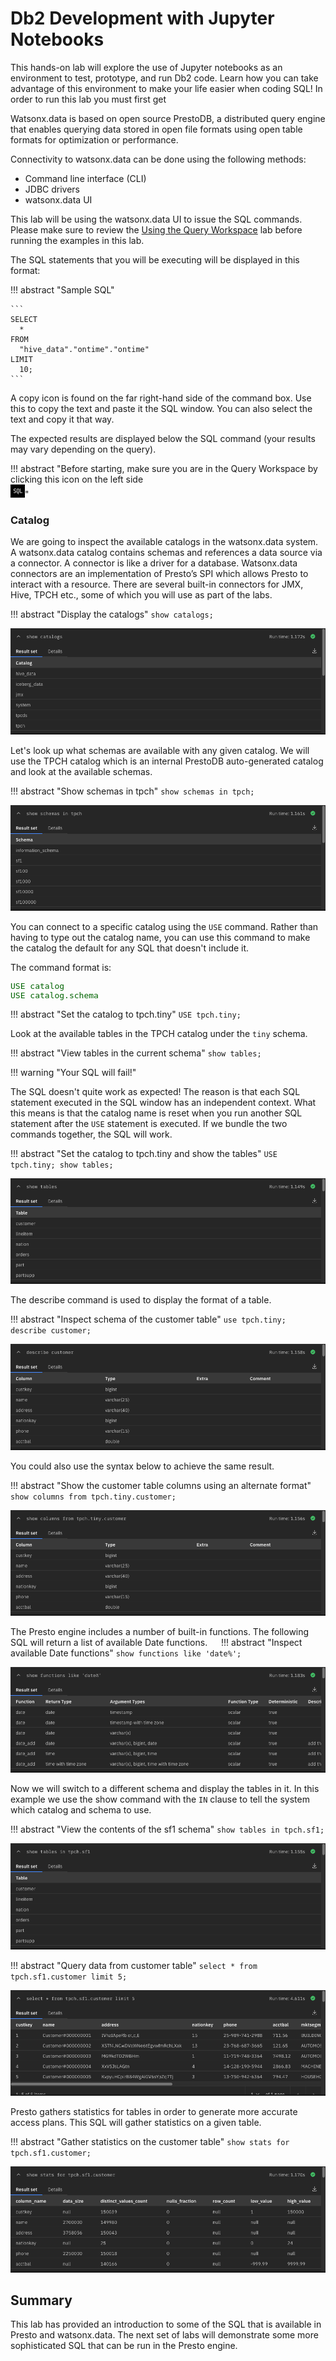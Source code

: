 # Db2 Development with Jupyter Notebooks

This hands-on lab will explore the use of Jupyter notebooks as an environment to test, prototype, and run Db2 code. Learn how you can take advantage of this environment to make your life easier when coding SQL! In order to run this lab you must first get 
 
Watsonx.data is based on open source PrestoDB, a distributed query engine that enables querying data stored in open file formats using open table formats for optimization or performance. 

Connectivity to watsonx.data can be done using the following methods:

   * Command line interface (CLI)
   * JDBC drivers
   * watsonx.data UI 

This lab will be using the watsonx.data UI to issue the SQL commands. Please make sure to review the [Using the Query Workspace](wxd-query.md) lab before running the examples in this lab.

The SQL statements that you will be executing will be displayed in this format:

!!! abstract "Sample SQL"

    ```
    SELECT
      *
    FROM
      "hive_data"."ontime"."ontime"
    LIMIT
      10;
    ``` 

A copy icon is found on the far right-hand side of the command box. Use this to copy the text and paste it the SQL window. You can also select the text and copy it that way. 

The expected results are displayed below the SQL command (your results may vary depending on the query).

!!! abstract "Before starting, make sure you are in the Query Workspace by clicking this icon on the left side<br>![icon](wxd-images/watsonx-workspace-icon.png)"

### Catalog 

We are going to inspect the available catalogs in the watsonx.data system. A watsonx.data catalog contains schemas and references a data source via a connector. A connector is like a driver for a database. Watsonx.data connectors are an implementation of Presto’s SPI which allows Presto to interact with a resource. There are several built-in connectors for JMX, Hive, TPCH etc., some of which you will use as part of the labs.

!!! abstract "Display the catalogs"
    ```
    show catalogs;
    ```

![Browser](wxd-images/watsonx-sql-show-catalogs.png)

Let's look up what schemas are available with any given catalog. We will use the TPCH catalog which is an internal PrestoDB auto-generated catalog and look at the available schemas.

!!! abstract "Show schemas in tpch"
    ```
    show schemas in tpch;
    ```

![Browser](wxd-images/watsonx-sql-show-tpch.png)

You can connect to a specific catalog using the `USE` command. Rather than having to type out the catalog name, you can use this command to make the catalog the default for any SQL that doesn't include it.

The command format is:
<pre style="font-size: medium; color: darkgreen; overflow: auto">
USE catalog
USE catalog.schema
</pre>

!!! abstract "Set the catalog to tpch.tiny"
    ```
    USE tpch.tiny;
    ```

Look at the available tables in the TPCH catalog under the `tiny` schema.

!!! abstract "View tables in the current schema"
    ```
    show tables; 
    ```

!!! warning "Your SQL will fail!"

The SQL doesn't quite work as expected! The reason is that each SQL statement executed in the SQL window has an independent context. What this means is that the catalog name is reset when you run another SQL statement after the `USE` statement is executed. If we bundle the two commands together, the SQL will work.

!!! abstract "Set the catalog to tpch.tiny and show the tables"
    ```
    USE tpch.tiny;
    show tables;
    ```

![Browser](wxd-images/watsonx-sql-show-tiny-tables.png)    
    
The describe command is used to display the format of a table.

!!! abstract "Inspect schema of the customer table"
    ```
    use tpch.tiny;
    describe customer;
    ```

![Browser](wxd-images/watsonx-sql-describe-customer.png) 

You could also use the syntax below to achieve the same result.

!!! abstract "Show the customer table columns using an alternate format"
    ```
    show columns from tpch.tiny.customer;
    ```

![Browser](wxd-images/watsonx-sql-describe-customer2.png)    

The Presto engine includes a number of built-in functions. The following SQL will return a list of available Date functions.
 
!!! abstract "Inspect available Date functions"
    ```
    show functions like 'date%';
    ```

![Browser](wxd-images/watsonx-sql-date-functions.png)   

Now we will switch to a different schema and display the tables in it. In this example we use the show command with the `IN` clause to tell the system which catalog and schema to use.

!!! abstract "View the contents of the sf1 schema"
    ```
    show tables in tpch.sf1;
    ```

![Browser](wxd-images/watsonx-sql-sf1-tables.png)       

!!! abstract "Query data from customer table"
    ```
    select * from tpch.sf1.customer limit 5;
    ```

![Browser](wxd-images/watsonx-sql-sf1-customer.png)   

Presto gathers statistics for tables in order to generate more accurate access plans. This SQL will gather statistics on a given table.

!!! abstract "Gather statistics on the customer table"
    ```
    show stats for tpch.sf1.customer;
    ```

![Browser](wxd-images/watsonx-sql-statistics.png) 

## Summary

This lab has provided an introduction to some of the SQL that is available in Presto and watsonx.data. The next set of labs will demonstrate some more sophisticated SQL that can be run in the Presto engine.